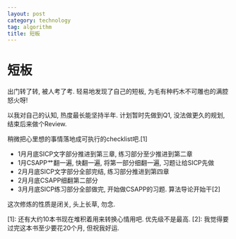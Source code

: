 ```yaml
---
layout: post
category: technology
tag: algorithm
title: 短板
---
```


# 短板

出门转了转, 被人考了考.
轻易地发现了自己的短板,
为毛有种朽木不可雕也的满腔怒火呀!

以我对自己的认知, 热度最长能坚持半年.
计划暂时先做到Q1, 没法做更久的规划, 结束后来做个Review.

稍微把心里想的事情落地成可执行的checklist吧.[1]

* 1月月底SICP文字部分推进到第三章, 练习部分至少推进到第二章
* 1月CSAPP艹翻一遍, 快翻一遍, 将第一部分细翻一遍, 习题让给SICP先做
* 2月月底SICP文字部分全部完结, 练习部分推进到第四章
* 2月月底CSAPP细翻第二部分
* 3月月底SICP练习部分全部做完, 开始做CSAPP的习题. 算法导论开始干[2]

这次修炼的性质是闭关, 头上长草, 勿念.

[1]: 还有大约10本书现在堆积着用来转换心情用吧. 优先级不是最高.
[2]: 我觉得要过完这本书至少要花20个月, 但祝我好运.
